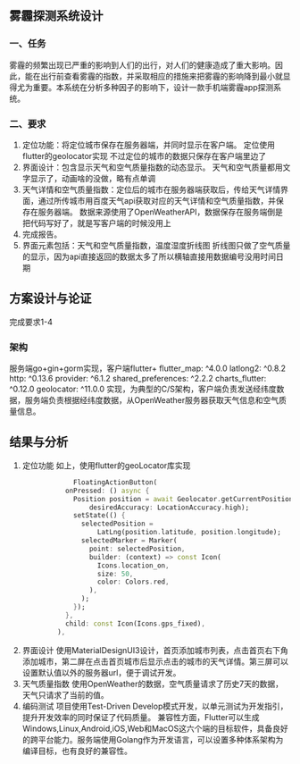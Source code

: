 ## 雾霾探测系统设计

### 一、任务
雾霾的频繁出现已严重的影响到人们的出行，对人们的健康造成了重大影响。因此，能在出行前查看雾霾的指数，并采取相应的措施来把雾霾的影响降到最小就显得尤为重要。本系统在分析多种因子的影响下，设计一款手机端雾霾app探测系统。

### 二、要求
1. 定位功能：将定位城市保存在服务器端，并同时显示在客户端。
	定位使用flutter的geolocator实现
	不过定位的城市的数据只保存在客户端里边了
2. 界面设计：包含显示天气和空气质量指数的动态显示。
	天气和空气质量都用文字显示了，动画啥的没做，略有点单调
3. 天气详情和空气质量指数：定位后的城市在服务器端获取后，传给天气详情界面，通过所传城市用百度天气api获取对应的天气详情和空气质量指数，并保存在服务器端。
	数据来源使用了OpenWeatherAPI，数据保存在服务端倒是把代码写好了，就是写客户端的时候没用上
4. 完成报告。
5. 界面元素包括：天气和空气质量指数，温度湿度折线图
	折线图只做了空气质量的显示，因为api直接返回的数据太多了所以横轴直接用数据编号没用时间日期

## 方案设计与论证
完成要求1-4
### 架构
服务端go+gin+gorm实现，客户端flutter+
  flutter_map: ^4.0.0
  latlong2: ^0.8.2
  http: ^0.13.6
  provider: ^6.1.2
  shared_preferences: ^2.2.2
  charts_flutter: ^0.12.0
  geolocator: ^11.0.0
实现，为典型的C/S架构，客户端负责发送经纬度数据，服务端负责根据经纬度数据，从OpenWeather服务器获取天气信息和空气质量信息。

## 结果与分析
1. 定位功能
	如上，使用flutter的geoLocator库实现
	
```dart
	            FloatingActionButton(
              onPressed: () async {
                Position position = await Geolocator.getCurrentPosition(
                    desiredAccuracy: LocationAccuracy.high);
                setState(() {
                  selectedPosition =
                      LatLng(position.latitude, position.longitude);
                  selectedMarker = Marker(
                    point: selectedPosition,
                    builder: (context) => const Icon(
                      Icons.location_on,
                      size: 50,
                      color: Colors.red,
                    ),
                  );
                });
              },
              child: const Icon(Icons.gps_fixed),
            ),
```

2. 界面设计
	使用MaterialDesignUI3设计，首页添加城市列表，点击首页右下角添加城市，第二屏在点击首页城市后显示点击的城市的天气详情。第三屏可以设置默认值以外的服务器url，便于调试开发。
3. 天气质量指数
	使用OpenWeather的数据，空气质量请求了历史7天的数据，天气只请求了当前的值。
4. 编码测试
	项目使用Test-Driven Develop模式开发，以单元测试为开发指引，提升开发效率的同时保证了代码质量。
	兼容性方面，Flutter可以生成Windows,Linux,Android,iOS,Web和MacOS这六个端的目标软件，具备良好的跨平台能力。服务端使用Golang作为开发语言，可以设置多种体系架构为编译目标，也有良好的兼容性。